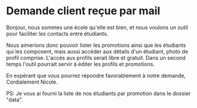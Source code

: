 # Demande client reçue par mail

Bonjour, nous sommes une école qu'elle est bien, et nous voulons un outil pour faciliter les contacts entre étudiants.

Nous aimerions donc pouvoir lister les promotions ainsi que les étudiants qui les composent,
mais aussi accéder aux détails d'un étudiant, photo de profil comprise.
L'accès aux profils serait libre et gratuit.
Dans un second temps l'outil pourrait servir à éditer les profils et promotions.

En espérant que vous pourrez répondre favorablement à notre demande,
Cordialement
Nicole.

PS: Je vous ai fourni la liste de nos étudiants par promotion dans le dossier "data".
